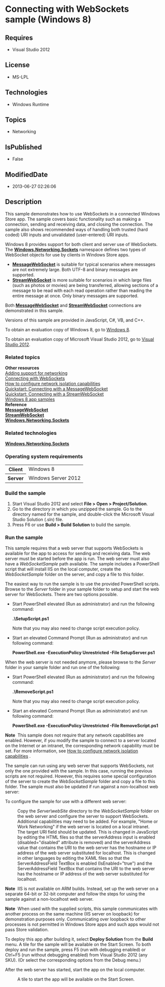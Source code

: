 # Connecting with WebSockets sample (Windows 8)
## Requires
* Visual Studio 2012
## License
* MS-LPL
## Technologies
* Windows Runtime
## Topics
* Networking
## IsPublished
* False
## ModifiedDate
* 2013-06-27 02:26:06
## Description

<div id="mainSection">
<p>This sample demonstrates how to use WebSockets in a connected Windows Store app. The sample covers basic functionality such as making a connection, sending and receiving data, and closing the connection. The sample also shows recommended ways of handling
 both trusted (hard coded) URI inputs and unvalidated (user-entered) URI inputs. </p>
<p>Windows&nbsp;8 provides support for both client and server use of WebSockets. The <a href="http://msdn.microsoft.com/library/windows/apps/br226960">
<b>Windows.Networking.Sockets</b></a> namespace defines two types of WebSocket objects for use by clients in Windows Store apps.
</p>
<ul>
<li><a href="http://msdn.microsoft.com/library/windows/apps/br226842"><b>MessageWebSocket</b></a> is suitable for typical scenarios where messages are not extremely large. Both UTF-8 and binary messages are supported.
</li><li><a href="http://msdn.microsoft.com/library/windows/apps/br226923"><b>StreamWebSocket</b></a> is more suitable for scenarios in which large files (such as photos or movies) are being transferred, allowing sections of a message to be read with each read operation
 rather than reading the entire message at once. Only binary messages are supported.
</li></ul>
Both <a href="http://msdn.microsoft.com/library/windows/apps/br226842"><b>MessageWebSocket</b></a> and
<a href="http://msdn.microsoft.com/library/windows/apps/br226923"><b>StreamWebSocket</b></a> connections are demonstrated in this sample.
<p></p>
<p>Versions of this sample are provided in JavaScript, C#, VB, and C&#43;&#43;. </p>
<p>To obtain an evaluation copy of Windows&nbsp;8, go to <a href="http://go.microsoft.com/fwlink/p/?linkid=241655">
Windows&nbsp;8</a>.</p>
<p>To obtain an evaluation copy of Microsoft Visual Studio&nbsp;2012, go to <a href="http://go.microsoft.com/fwlink/p/?linkid=241656">
Visual Studio&nbsp;2012</a>.</p>
<h3><a id="related_topics"></a>Related topics</h3>
<dl><dt><b>Other resources</b> </dt><dt><a href="http://msdn.microsoft.com/library/windows/apps/hh452752">Adding support for networking</a>
</dt><dt><a href="http://msdn.microsoft.com/library/windows/apps/hh761442">Connecting with WebSockets</a>
</dt><dt><a href="http://msdn.microsoft.com/library/windows/apps/hh770532">How to configure network isolation capabilities</a>
</dt><dt><a href="http://msdn.microsoft.com/library/windows/apps/hh761443">Quickstart: Connecting with a MessageWebSocket</a>
</dt><dt><a href="http://msdn.microsoft.com/library/windows/apps/hh761445">Quickstart: Connecting with a StreamWebSocket</a>
</dt><dt><a href="http://go.microsoft.com/fwlink/p/?LinkID=227694">Windows 8 app samples</a>
</dt><dt><b>Reference</b> </dt><dt><a href="http://msdn.microsoft.com/library/windows/apps/br226842"><b>MessageWebSocket</b></a>
</dt><dt><a href="http://msdn.microsoft.com/library/windows/apps/br226923"><b>StreamWebSocket</b></a>
</dt><dt><a href="http://msdn.microsoft.com/library/windows/apps/br226960"><b>Windows.Networking.Sockets</b></a>
</dt></dl>
<h3>Related technologies</h3>
<a href="http://msdn.microsoft.com/library/windows/apps/br226960"><b>Windows.Networking.Sockets</b></a>
<h3>Operating system requirements</h3>
<table>
<tbody>
<tr>
<th>Client</th>
<td><dt>Windows&nbsp;8 </dt></td>
</tr>
<tr>
<th>Server</th>
<td><dt>Windows Server&nbsp;2012 </dt></td>
</tr>
</tbody>
</table>
<h3>Build the sample</h3>
<ol>
<li>Start Visual Studio&nbsp;2012 and select <b>File &gt; Open &gt; Project/Solution</b>.
</li><li>Go to the directory in which you unzipped the sample. Go to the directory named for the sample, and double-click the Microsoft Visual Studio Solution (.sln) file.
</li><li>Press F6 or use <b>Build &gt; Build Solution</b> to build the sample. </li></ol>
<h3>Run the sample</h3>
<p>This sample requires that a web server that supports WebSockets is available for the app to access for sending and receiving data. The web server must be started before the app is run. The web server must also have a
<i>WebSocketSample</i> path available. The sample includes a PowerShell script that will install IIS on the local computer, create the
<i>WebSocketSample</i> folder on the server, and copy a file to this folder. </p>
<p>The easiest way to run the sample is to use the provided PowerShell scripts. Browse to the
<i>Server</i> folder in your sample folder to setup and start the web server for WebSockets. There are two options possible.</p>
<p></p>
<ul>
<li>Start PowerShell elevated (Run as administrator) and run the following command:
<p><b>.\SetupScript.ps1</b></p>
<p>Note that you may also need to change script execution policy. </p>
</li><li>Start an elevated Command Prompt (Run as administrator) and run following command:
<p><b>PowerShell.exe -ExecutionPolicy Unrestricted -File SetupServer.ps1</b></p>
</li></ul>
<p></p>
<p>When the web server is not needed anymore, please browse to the <i>Server</i> folder in your sample folder and run one of the following:</p>
<p></p>
<ul>
<li>Start PowerShell elevated (Run as administrator) and run the following command:
<p><b>.\RemoveScript.ps1</b></p>
<p>Note that you may also need to change script execution policy. </p>
</li><li>Start an elevated Command Prompt (Run as administrator) and run following command:
<p><b>PowerShell.exe -ExecutionPolicy Unrestricted -File RemoveScript.ps1</b></p>
</li></ul>
<p></p>
<p class="note"><b>Note</b>&nbsp;&nbsp;This sample does not require that any network capabilities are enabled. However, if you modify the sample to connect to a server located on the Internet or an intranet, the corresponding network capability must be set. For more
 information, see <a href="http://msdn.microsoft.com/library/windows/apps/hh770532">
How to configure network isolation capabilities</a> .</p>
<p>The sample can run using any web server that supports WebSockets, not only the one provided with the sample. In this case, running the previous scripts are not required. However, this requires some special configuration of the server to create the
<i>WebSocketSample</i> folder and copy a file to this folder. The sample must also be updated if run against a non-localhost web server:
</p>
<p>To configure the sample for use with a different web server:</p>
<dl><dd>Copy the <i>Server\webSite</i> directory to the <i>WebSocketSample</i> folder on the web server and configure the server to support WebSockets.
</dd><dd>Additional capabilities may need to be added. For example, &quot;Home or Work Networking&quot; if the web server is located on a local intranet.
</dd><dd>The target URI field should be updated. This is changed in JavaScript by editing the HTML files so that the serverAddress input is enabled (disabled=&quot;disabled&quot; attribute is removed) and the serverAddress value that contains the URI to the web server has
 the hostname or IP address of the web server substituted for localhost. This is changed in other languages by editing the XAML files so that the ServerAddressField TextBox is enabled (IsEnabled=&quot;true&quot;) and the ServerAddressField TextBox that contains the URI
 to the web server has the hostname or IP address of the web server substituted for localhost.
</dd></dl>
<p class="note"><b>Note</b>&nbsp;&nbsp;IIS is not available on ARM builds. Instead, set up the web server on a separate 64-bit or 32-bit computer and follow the steps for using the sample against a non-localhost web server.
</p>
<p class="note"><b>Note</b>&nbsp;&nbsp;When used with the supplied scripts, this sample communicates with another process on the same machine (IIS server on loopback) for demonstration purposes only. Communicating over loopback to other processes is not permitted in
 Windows Store apps and such apps would not pass Store validation. </p>
<p></p>
<p>To deploy this app after building it, select <b>Deploy Solution</b> from the <b>
Build</b> menu. A tile for the sample will be available on the Start Screen. To both deploy and run the sample, press F5 (run with debugging enabled) or Ctrl&#43;F5 (run without debugging enabled) from Visual Studio&nbsp;2012 (any SKU). (Or select the corresponding
 options from the Debug menu.) </p>
<p>After the web server has started, start the app on the local computer. </p>
<dl><dd>A tile to start the app will be available on the Start Screen. </dd></dl>
<p></p>
</div>
